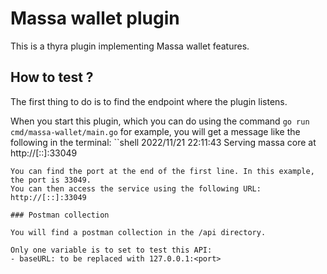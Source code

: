 # Massa wallet plugin
This is a thyra plugin implementing Massa wallet features.

## How to test ?

The first thing to do is to find the endpoint where the plugin listens.

When you start this plugin, which you can do using the command `go run cmd/massa-wallet/main.go` for example, you will get a message like the following in the terminal:
``shell
2022/11/21 22:11:43 Serving massa core at http://[::]:33049
```
You can find the port at the end of the first line. In this example, the port is 33049.
You can then access the service using the following URL: http://[::]:33049

### Postman collection

You will find a postman collection in the /api directory.

Only one variable is to set to test this API:
- baseURL: to be replaced with 127.0.0.1:<port>
